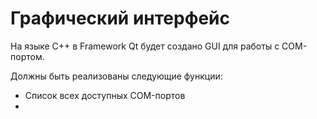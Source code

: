 # Графический интерфейс

На языке C++ в Framework Qt будет создано
GUI для работы с COM-портом.

Должны быть реализованы следующие функции:

 - Список всех доступных COM-портов
 - 
